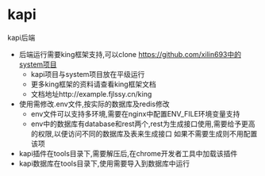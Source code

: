 # kapi
 kapi后端
* 后端运行需要king框架支持,可以clone https://github.com/xilin693中的system项目
    * kapi项目与system项目放在平级运行
    * 更多king框架的资料请查看king框架文档
    * 文档地址http://example.fjlssy.cn/king
* 使用需修改.env文件,按实际的数据库及redis修改
    * env文件可以支持多环境,需要在nginx中配置ENV_FILE环境变量支持
    * env中的数据库有database和rest两个,rest为生成接口使用,需要给予更高的权限,以便访问不同的数据库及表来生成接口
    如果不需要生成则不用配置该项
* kapi插件在tools目录下,需要解压后,在chrome开发者工具中加载该插件
* kapi数据库在tools目录下,使用需要导入到数据库中运行

